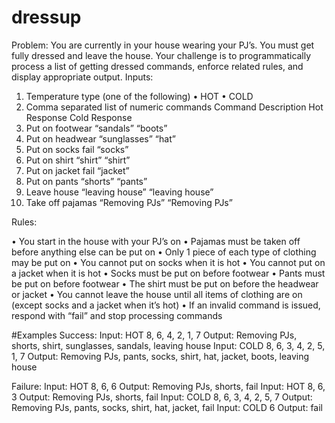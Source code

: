 # dressup
Problem:
You are currently in your house wearing your PJ’s. You must get fully dressed and leave the house.
Your challenge is to programmatically process a list of getting dressed commands, enforce related rules, and display appropriate output.
Inputs:
1.	Temperature type (one of the following)
•	HOT
•	COLD
2.	Comma separated list of numeric commands
Command	Description	Hot Response	Cold Response
1.	Put on footwear	“sandals”	“boots”
2.	Put on headwear	“sunglasses”	“hat”
3.	Put on socks	fail	“socks”
4.	Put on shirt	“shirt”	“shirt”
5.	Put on jacket	fail	“jacket”
6.	Put on pants	“shorts”	“pants”
7.	Leave house	“leaving house”	“leaving house”
8.	Take off pajamas	“Removing PJs”	“Removing PJs”

Rules:

•	You start in the house with your PJ’s on
•	Pajamas must be taken off before anything else can be put on
•	Only 1 piece of each type of clothing may be put on
•	You cannot put on socks when it is hot
•	You cannot put on a jacket when it is hot
•	Socks must be put on before footwear
•	Pants must be put on before footwear
•	The shirt must be put on before the headwear or jacket
•	You cannot leave the house until all items of clothing are on 
(except socks and a jacket when it’s hot)
•	If an invalid command is issued, respond with “fail” and stop processing commands
 
#Examples
Success:
Input: HOT 8, 6, 4, 2, 1, 7
Output: Removing PJs, shorts, shirt, sunglasses, sandals, leaving house
Input: COLD 8, 6, 3, 4, 2, 5, 1, 7
Output: Removing PJs, pants, socks, shirt, hat, jacket, boots, leaving house

Failure:
Input: 	HOT 8, 6, 6
Output: 	Removing PJs, shorts, fail
Input: 	HOT 8, 6, 3
Output: 	Removing PJs, shorts, fail
Input: 	COLD 8, 6, 3, 4, 2, 5, 7
Output: 	Removing PJs, pants, socks, shirt, hat, jacket, fail
Input: 	COLD 6
Output: 	fail
